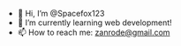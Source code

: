 - 👋 Hi, I’m @Spacefox123
- 🌱 I’m currently learning web development!
- 📫 How to reach me: zanrode@gmail.com

<!---
Spacefox123/Spacefox123 is a ✨ special ✨ repository because its `README.md` (this file) appears on your GitHub profile.
You can click the Preview link to take a look at your changes.
--->
